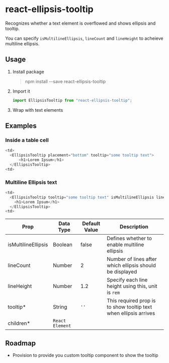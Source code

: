 # react-ellipsis-tooltip
Recognizes whether a text element is overflowed and shows ellipsis and tooltip. 

You can specify `isMultilineEllipsis`, `lineCount` and `lineHeight` to acheieve multiline ellipsis.

## Usage

1. Install package
   > npm install --save react-ellipsis-tooltip

2. Import it

    ```javascript
    import EllipsisTooltip from "react-ellipsis-tooltip";
    ```
3. Wrap with text elements

## Examples
### Inside a table cell
```javascript
<td>
  <EllipsisTooltip placement="bottom" tooltip="some tooltip text">
      <h1>Lorem Ipsum</h1>
  </EllipsisTooltip>
<td>      
```

### Multiline Ellipsis text
```javascript
<td>
  <EllipsisTooltip tooltip="some tooltip text" isMultilineEllipsis lineCount={2} lineHeight={2}>
    <h1>Lorem Ipsum</h1>
  </EllipsisTooltip>
<td>      
```


| Prop | Data Type | Default Value | Description |
| ------ | ------ | ------ | ------ |
| isMultilineEllipsis | Boolean | false | Defines whether to enable multiline ellipsis |
| lineCount | Number | 2 | Number of lines after which ellipsis should be displayed |
| lineHeight | Number | 1.2 | Specify each line height using this, unit is `rem` |
| tooltip* | String | `''` | This required prop is to show tooltip text when ellipsis arrives |
| children* | `React Element` | | |


## Roadmap

- Provision to provide you custom tooltip component to show the tooltip
